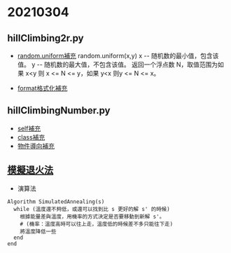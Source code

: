 # 20210304
## hillClimbing2r.py
* [random.uniform補充](https://www.runoob.com/python/func-number-uniform.html)
    random.uniform(x,y)
    x -- 随机数的最小值，包含该值。
    y -- 随机数的最大值，不包含该值。
    返回一个浮点数 N，取值范围为如果 x<y 则 x <= N <= y，如果 y<x 则y <= N <= x。

* [format格式化補充](https://www.runoob.com/python/att-string-format.html)

## hillClimbingNumber.py
* [self補充](https://www.itread01.com/content/1544582523.html)
* [class補充](https://weilihmen.medium.com/%E9%97%9C%E6%96%BCpython%E7%9A%84%E9%A1%9E%E5%88%A5-class-%E5%9F%BA%E6%9C%AC%E7%AF%87-5468812c58f2)
* [物件導向補充](https://www.learncodewithmike.com/2020/01/python-class.html)

## [模擬退火法](https://zh.wikipedia.org/wiki/%E6%A8%A1%E6%8B%9F%E9%80%80%E7%81%AB?fbclid=IwAR182HjTCxNhFOW2J5YRZU9J2kKPcYCIof590KHrwME8hxny4joG9UoD24E)
* 演算法
```
Algorithm SimulatedAnnealing(s)
  while (溫度還不夠低，或還可以找到比 s 更好的解 s' 的時候)
    根據能量差與溫度，用機率的方式決定是否要移動到新解 s'。
    # (機率：溫度高時可以往上走，溫度低的時候差不多只能往下走)
    將溫度降低一些
  end
end
```
